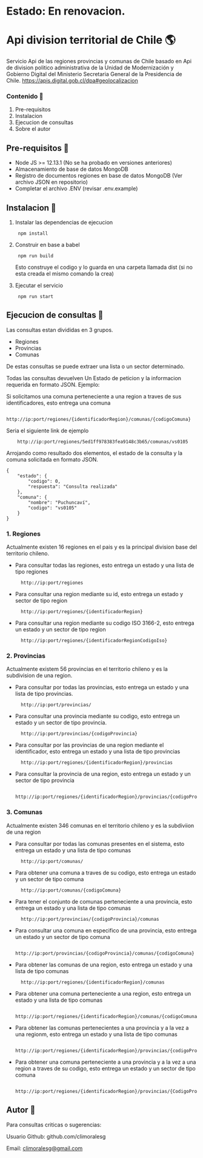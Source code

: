 # Estado: En renovacion.

# Api division territorial de Chile :earth_americas:
Servicio Api de las regiones provincias y comunas de Chile basado
en Api de division politico administrativa de la Unidad de Modernización y Gobierno Digital del Ministerio Secretaria General de la Presidencia de Chile. 
https://apis.digital.gob.cl/dpa#geolocalizacion

### Contenido :page_facing_up:
1. Pre-requisitos
2. Instalacion
3. Ejecucion de consultas
4. Sobre el autor

## Pre-requisitos :pushpin:
- Node JS >= 12.13.1 (No se ha probado en versiones anteriores)
- Almacenamiento de base de datos MongoDB
- Registro de documentos regiones en base de datos MongoDB (Ver archivo JSON en repositorio)
- Completar el archivo .ENV (revisar .env.example)

## Instalacion :rocket:

1. Instalar las dependencias de ejecucion

        npm install

2. Construir en base a babel

        npm run build

    Esto construye el codigo y lo guarda en una carpeta llamada dist (si no esta creada el mismo comando la crea)

3. Ejecutar el servicio 
   
        npm run start

## Ejecucion de consultas :speech_balloon:

Las consultas estan divididas en 3 grupos.

 - Regiones
 - Provincias
 - Comunas 

De estas consultas se puede extraer una lista o un sector determinado.

Todas las consultas devuelven Un Estado de peticion y la informacion requerida en formato JSON. Ejemplo:

Si solicitamos una comuna perteneciente a una region a traves de sus identificadores, esto entrega una comuna

        http://ip:port/regiones/{identificadorRegion}/comunas/{codigoComuna}

Seria el siguiente link de ejemplo

        http://ip:port/regiones/5ed1ff978383fea9148c3b65/comunas/vs0105
  
Arrojando como resultado dos elementos, el estado de la consulta y la comuna solicitada en formato JSON.

```
{
    "estado": {
        "codigo": 0,
        "respuesta": "Consulta realizada"
    },
    "comuna": {
        "nombre": "Puchuncaví",
        "codigo": "vs0105"
    }
}
```

### 1. Regiones 
Actualmente existen 16 regiones en el pais y es la principal division base del territorio chileno.

- Para consultar todas las regiones, esto entrega un estado y una lista de tipo regiones
  
        http://ip:port/regiones

- Para consultar una region mediante su id, esto entrega un estado y sector de tipo region

        http://ip:port/regiones/{identificadorRegion}
  
- Para consultar una region mediante su codigo ISO 3166-2, esto entrega un estado y un sector de tipo region
 
        http://ip:port/regiones/{identificadorRegionCodigoIso}


### 2. Provincias
Actualmente existem 56 provincias en el territorio chileno y es la subdivision de una region.

- Para consultar por todas las provincias, esto entrega un estado y una lista de tipo provincias.
  
        http://ip:port/provincias/

- Para consultar una provincia mediante su codigo, esto entrega un estado y un sector de tipo provincia.

        http://ip:port/provincias/{codigoProvincia}

- Para consultar por las provincias de una region mediante el identificador, esto entrega un estado y una lista de tipo provincias
        
        http://ip:port/regiones/{identificadorRegion}/provincias

- Para consultar la provincia de una region, esto entrega un estado y un sector de tipo provincia
        
        http://ip:port/regiones/{identificadorRegion}/provincias/{codigoProvincia}


### 3. Comunas

Actualmente existen 346 comunas en el territorio chileno y es la subdiviion de una region 

- Para consultar por todas las comunas presentes en el sistema, esto entrega un estado y una lista de tipo comunas
  
        http://ip:port/comunas/

- Para obtener una comuna a traves de su codigo, esto entrega un estado y un sector de tipo comuna 
        
        http://ip:port/comunas/{codigoComuna}

- Para tener el conjunto de comunas perteneciente a una provincia, esto entrega un estado y una lista de tipo comunas

        http://ip:port/provincias/{codigoProvincia}/comunas


- Para consultar una comuna en especifico de una provincia, esto entrega un estado y un sector de tipo comuna

        http://ip:port/provincias/{codigoProvincia}/comunas/{codigoComuna}

- Para obtener las comunas de una region, esto entrega un estado y una lista de tipo comunas

        http://ip:port/regiones/{identificadorRegion}/comunas

- Para obtener una comuna perteneciente a una region, esto entrega un estado y una lista de tipo comunas
        
        http://ip:port/regiones/{identificadorRegion}/comunas/{codigoComuna}
  
- Para obtener las comunas pertenecientes a una provincia y a la vez a una regionm, esto entrega un estado y una lista de tipo comunas
        
        http://ip:port/regiones/{identificadorRegion}/provincias/{codigoProvincia}/comunas

- Para obtener una comuna perteneciente a una provincia y a la vez a una region a traves de su codigo, esto entrega un estado y un sector de tipo comuna

        http://ip:port/regiones/{identificadorRegion}/provincias/{CodigoProvincia}/comunas/{codigoComuna}

## Autor :wave:
Para consultas criticas o sugerencias:

Usuario Github: github.com/climoralesg

Email: climoralesg@gmail.com

